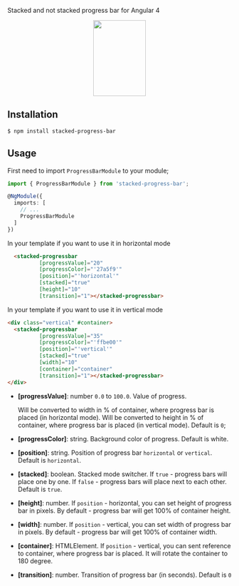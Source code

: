 Stacked and not stacked progress bar for Angular 4

<p align="center">
  <img height="170px" width="118px" style="text-align: center;" src="http://dl3.joxi.net/drive/2018/01/05/0025/0294/1671462/62/ce47f70034.jpg">
</p>

## Installation

```bash
$ npm install stacked-progress-bar
```

## Usage

First need to import `ProgressBarModule` to your module;

```ts
import { ProgressBarModule } from 'stacked-progress-bar';

@NgModule({
  imports: [
    // ...
    ProgressBarModule
  ]
})
```

In your template if you want to use it in horizontal mode

```html
  <stacked-progressbar
          [progressValue]="20"
          [progressColor]="'27a5f9'"
          [position]="'horizontal'"
          [stacked]="true"
          [height]="10"
          [transition]="1"></stacked-progressbar>
```

In your template if you want to use it in vertical mode

```html
<div class="vertical" #container>
  <stacked-progressbar
          [progressValue]="35"
          [progressColor]="'ffbe00'"
          [position]="'vertical'"
          [stacked]="true"
          [width]="10"
          [container]="container"
          [transition]="1"></stacked-progressbar>
</div>
```
- **[progressValue]**: number `0.0` to `100.0`. Value of progress. 

    Will be converted to width in % of container, where progress bar is placed (in horizontal mode).
    Will be converted to height in % of container, where progress bar is placed (in vertical mode).
    Default is `0`;
    
- **[progressColor]**: string. Background color of progress. Default is white.

- **[position]**: string. Position of progress bar `horizontal` or `vertical`. Default is `horizontal`.

- **[stacked]**: boolean. Stacked mode switcher. If `true` - progress bars will place one by one.
    If `false` - progress bars will place next to each other. Default is `true`.
    
- **[height]**: number. If `position` - horizontal, you can set height of progress bar in pixels. 
    By default - progress bar will get 100% of container height.
    
- **[width]**: number. If `position` - vertical, you can set width of progress bar in pixels. 
    By default - progress bar will get 100% of container width.
    
- **[container]**: HTMLElement. If `position` - vertical, you can sent reference to container, where progress bar is placed.
    It will rotate the container to 180 degree.  
    
- **[transition]**: number. Transition of progress bar (in seconds). Default is `0`       
